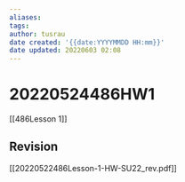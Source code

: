 ```yaml
---
aliases: 
tags:
author: tusrau
date created: '{{date:YYYYMMDD HH:mm}}'
date updated: 20220603 02:08
---
```


# 20220524486HW1

[[486Lesson 1]]

## Revision

[[20220522486Lesson-1-HW-SU22_rev.pdf]]
